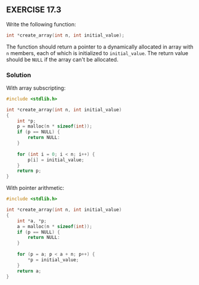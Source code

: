 ## EXERCISE 17.3
Write the following function:
```c
int *create_array(int n, int initial_value);
```
The function should return a pointer to a dynamically allocated in array with `n` members, each of which is initialized to `initial_value`. The return value should be `NULL` if the array can't be allocated.

### Solution
With array subscripting:
```c
#include <stdlib.h>

int *create_array(int n, int initial_value)
{
    int *p;
    p = malloc(n * sizeof(int));
    if (p == NULL) {
        return NULL:
    }
    
    for (int i = 0; i < n; i++) {
        p[i] = initial_value;
    }
    return p;
}
```

With pointer arithmetic:
```c
#include <stdlib.h>

int *create_array(int n, int initial_value)
{
    int *a, *p;
    a = malloc(n * sizeof(int));
    if (p == NULL) {
        return NULL:
    }
    
    for (p = a; p < a + n; p++) {
        *p = initial_value;
    }
    return a;
}
```
